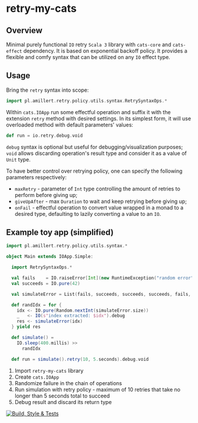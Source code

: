 # retry-my-cats

## Overview
Minimal purely functional `IO` retry `Scala 3` library with `cats-core` and `cats-effect` dependency. It is based on exponential backoff policy. It provides a flexible and comfy syntax that can be utilized on any `IO` effect type.

## Usage
Bring the `retry` syntax into scope:
```scala
import pl.amillert.retry.policy.utils.syntax.RetrySyntaxOps.*
```

Within `cats.IOApp` run some effectful operation and suffix it with the extension `retry` method with desired settings. In its simplest form, it will use overloaded method with default parameters' values:
```scala
def run = io.retry.debug.void
```
`debug` syntax is optional but useful for debugging/visualization purposes; `void` allows discarding operation's result type and consider it as a value of `Unit` type.

To have better control over retrying policy, one can specify the following parameters respectively:
- `maxRetry` - parameter of `Int` type controlling the amount of retries to perform before giving up;
- `giveUpAfter` - max `Duration` to wait and keep retrying before giving up;
- `onFail` - effectful operation to convert value wrapped in a monad to a desired type, defaulting to lazily converting a value to an `IO`.

## Example toy app (simplified)
```scala
import pl.amillert.retry.policy.utils.syntax.*

object Main extends IOApp.Simple:

  import RetrySyntaxOps.*

  val fails    = IO.raiseError[Int](new RuntimeException("random error"))
  val succeeds = IO.pure(42)

  val simulateError = List(fails, succeeds, succeeds, succeeds, fails, fails, succeeds)

  def randIdx = for {
    idx <- IO.pure(Random.nextInt(simulateError.size))
    _   <- IO(s"index extracted: $idx").debug
    res <- simulateError(idx)
  } yield res

  def simulate() =
    IO.sleep(400.millis) >>
      randIdx

  def run = simulate().retry(10, 5.seconds).debug.void
```

1. Import `retry-my-cats` library
2. Create `cats.IOApp`
3. Randomize failure in the chain of operations
4. Run simulation with retry policy - maximum of 10 retries that take no longer than 5 seconds total to succeed
5. Debug result and discard its return type

[![Build, Style & Tests](https://github.com/amillert/retry-my-cats/actions/workflows/check-pr.yml/badge.svg)](https://github.com/amillert/retry-my-cats/actions/workflows/check-pr.yml)